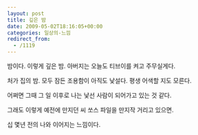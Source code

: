 ```yaml
---
layout: post
title: 깊은 밤
date: 2009-05-02T18:16:05+00:00
categories: 일상의-느낌
redirect_from:
  - /1119
---
```


밤이다. 이렇게 깊은 밤. 아버지는 오늘도 티브이를 켜고 주무실게다.

처가 집의 밤. 모두 잠든 조용함이 아직도 낯설다. 평생 어색할 지도 모른다.

어쩌면 그때 그 일 이후로 나는 낯선 사람이 되어가고 있는 것 같다.

그래도 이렇게 예전에 만지던 씨 쏘스 파일을 만지작 거리고 있으면.

십 몇년 전의 나와 이어지는 느낌이다.
<div id=comments>
</div>
